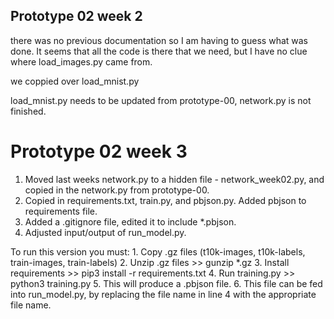 ## Prototype 02 week 2

there was no previous documentation so I am having to guess what was done. It seems that all the code is there that we need, but I have no clue where load_images.py came from. 

we coppied over load_mnist.py

load_mnist.py needs to be updated from prototype-00, network.py is not finished.

# Prototype 02 week 3

1. Moved last weeks network.py to a hidden file - network_week02.py, and copied in the network.py from prototype-00. 
2. Copied in requirements.txt, train.py, and pbjson.py. Added pbjson to requirements file. 
3. Added a .gitignore file, edited it to include *.pbjson. 
4. Adjusted input/output of run_model.py.  

To run this version you must: 
    1. Copy .gz files (t10k-images, t10k-labels, train-images, train-labels)
    2. Unzip .gz files
        >> gunzip *.gz
    3. Install requirements
        >> pip3 install -r requirements.txt
    4. Run training.py
        >> python3 training.py
    5. This will produce a .pbjson file. 
    6. This file can be fed into run_model.py, by replacing the file name in line 4 with the appropriate file name. 